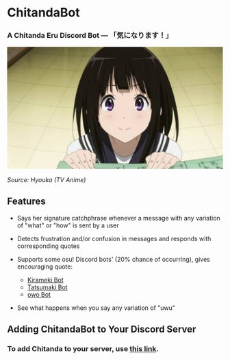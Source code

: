 # ChitandaBot
### A Chitanda Eru Discord Bot — 「気になります！」

![Chitanda](https://raw.githubusercontent.com/VeganL/ChitandaBot/master/img/chitanda.jpg)

*Source: Hyouka (TV Anime)*

## Features
 - Says her signature catchphrase whenever a message with any variation of "what" or "how" is sent by a user
 
 - Detects frustration and/or confusion in messages and responds with corresponding quotes
 
 - Supports some osu! Discord bots' (20% chance of occurring), gives encouraging quote:
   - [Kirameki Bot](https://kirameki.one/)
   - [Tatsumaki Bot](https://tatsu.gg/)
   - [owo Bot](https://github.com/AznStevy/owo)
 - See what happens when you say any variation of "uwu"

## Adding ChitandaBot to Your Discord Server
### To add Chitanda to your server, use [this link](https://discordapp.com/api/oauth2/authorize?client_id=691787045881905182&permissions=134220800&scope=bot).
